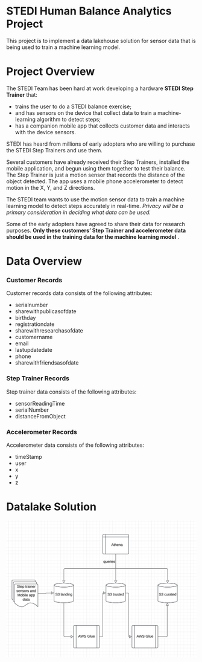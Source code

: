 # STEDI Human Balance Analytics Project

This project is to implement a data lakehouse solution for sensor data that is being used to train a machine learning model.

# Project Overview

The STEDI Team has been hard at work developing a hardware **STEDI** **Step Trainer** that:

* trains the user to do a STEDI balance exercise;
* and has sensors on the device that collect data to train a machine-learning algorithm to detect steps;
* has a companion mobile app that collects customer data and interacts with the device sensors.

STEDI has heard from millions of early adopters who are willing to purchase the STEDI Step Trainers and use them.

Several customers have already received their Step Trainers, installed the mobile application, and begun using them together to test their balance. The Step Trainer is just a motion sensor that records the distance of the object detected. The app uses a mobile phone accelerometer to detect motion in the X, Y, and Z directions.

The STEDI team wants to use the motion sensor data to train a machine learning model to detect steps accurately in real-time. *Privacy will be a primary consideration in deciding what data can be used.*

Some of the early adopters have agreed to share their data for research purposes.  **Only these customers’ Step Trainer and accelerometer data should be used in the training data for the machine learning model** .

# Data Overview

### Customer Records

Customer records data consists of the following attributes:

* serialnumber
* sharewithpublicasofdate
* birthday
* registrationdate
* sharewithresearchasofdate
* customername
* email
* lastupdatedate
* phone
* sharewithfriendsasofdate

### Step Trainer Records

Step trainer data consists of the following attributes:

* sensorReadingTime
* serialNumber
* distanceFromObject

### Accelerometer Records

Accelerometer data consists of the following attributes:

* timeStamp
* user
* x
* y
* z

# Datalake Solution

![plot](img/datalakehouse_solution.png)
